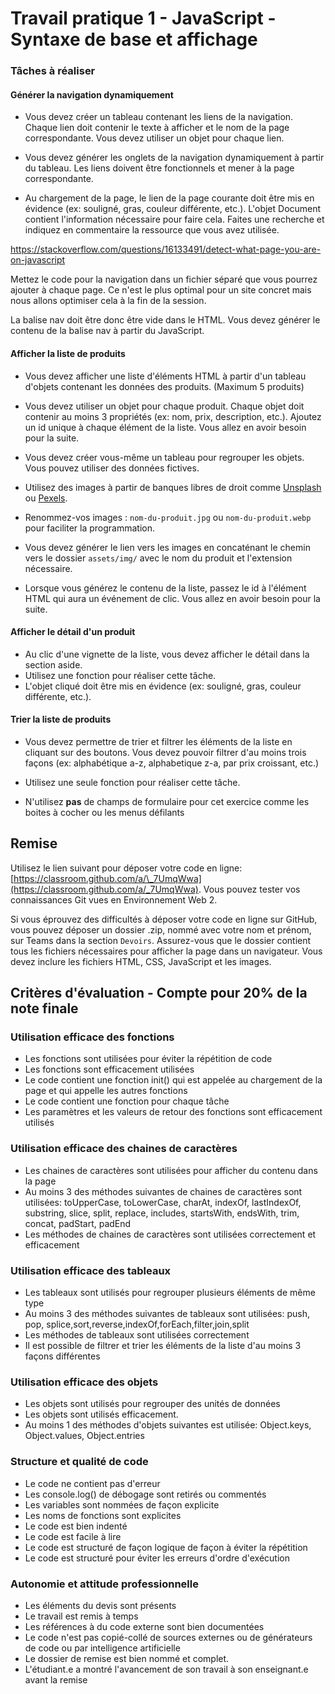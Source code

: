 # Travail pratique 1 - JavaScript - Syntaxe de base et affichage



### Tâches à réaliser

#### Générer la navigation dynamiquement

-  Vous devez créer un tableau contenant les liens de la navigation. Chaque lien doit contenir le texte à afficher et le nom de la page correspondante. Vous devez utiliser un objet pour chaque lien.

-   Vous devez générer les onglets de la navigation dynamiquement à partir du tableau. Les liens doivent être fonctionnels et mener à la page correspondante.

-   Au chargement de la page, le lien de la page courante doit être mis en évidence (ex: souligné, gras, couleur différente, etc.). L'objet Document contient l'information nécessaire pour faire cela. Faites une recherche et indiquez en commentaire la ressource que vous avez utilisée.

https://stackoverflow.com/questions/16133491/detect-what-page-you-are-on-javascript

Mettez le code pour la navigation dans un fichier séparé que vous pourrez ajouter à chaque page. Ce n'est le plus optimal pour un site concret mais nous allons optimiser cela à la fin de la session.

La balise nav doit être donc être vide dans le HTML. Vous devez générer le contenu de la balise nav à partir du JavaScript.

#### Afficher la liste de produits

-   Vous devez afficher une liste d'éléments HTML à partir d'un tableau d'objets contenant les données des produits. (Maximum 5 produits)

-   Vous devez utiliser un objet pour chaque produit. Chaque objet doit contenir au moins 3 propriétés (ex: nom, prix, description, etc.). Ajoutez un id unique à chaque élément de la liste. Vous allez en avoir besoin pour la suite.

-   Vous devez créer vous-même un tableau pour regrouper les objets. Vous pouvez utiliser des données fictives.
-   Utilisez des images à partir de banques libres de droit comme [Unsplash](https://unsplash.com/) ou [Pexels](https://www.pexels.com/).
-   Renommez-vos images : `nom-du-produit.jpg` ou `nom-du-produit.webp` pour faciliter la programmation.
-   Vous devez générer le lien vers les images en concaténant le chemin vers le dossier `assets/img/` avec le nom du produit et l'extension nécessaire.
-   Lorsque vous générez le contenu de la liste, passez le id à l'élément HTML qui aura un événement de clic. Vous allez en avoir besoin pour la suite.

#### Afficher le détail d'un produit

-   Au clic d'une vignette de la liste, vous devez afficher le détail dans la section aside.
-   Utilisez une fonction pour réaliser cette tâche.
-   L'objet cliqué doit être mis en évidence (ex: souligné, gras, couleur différente, etc.).

#### Trier la liste de produits

-   Vous devez permettre de trier et filtrer les éléments de la liste en cliquant sur des boutons. Vous devez pouvoir filtrer d'au moins trois façons (ex: alphabétique a-z, alphabetique z-a, par prix croissant, etc.)

-   Utilisez une seule fonction pour réaliser cette tâche.

-   N'utilisez **pas** de champs de formulaire pour cet exercice comme les boites à cocher ou les menus défilants

## Remise

Utilisez le lien suivant pour déposer votre code en ligne: [https://classroom.github.com/a/\_7UmqWwa](https://classroom.github.com/a/_7UmqWwa). Vous pouvez tester vos connaissances Git vues en Environnement Web 2.

Si vous éprouvez des difficultés à déposer votre code en ligne sur GitHub, vous pouvez déposer un dossier .zip, nommé avec votre nom et prénom, sur Teams dans la section `Devoirs`. Assurez-vous que le dossier contient tous les fichiers nécessaires pour afficher la page dans un navigateur. Vous devez inclure les fichiers HTML, CSS, JavaScript et les images.

## Critères d'évaluation - Compte pour 20% de la note finale

### Utilisation efficace des fonctions

-   Les fonctions sont utilisées pour éviter la répétition de code
-   Les fonctions sont efficacement utilisées
-   Le code contient une fonction init() qui est appelée au chargement de la page et qui appelle les autres fonctions
-   Le code contient une fonction pour chaque tâche
-   Les paramètres et les valeurs de retour des fonctions sont efficacement utilisés

### Utilisation efficace des chaines de caractères

-   Les chaines de caractères sont utilisées pour afficher du contenu dans la page
-   Au moins 3 des méthodes suivantes de chaines de caractères sont utilisées: toUpperCase, toLowerCase, charAt, indexOf, lastIndexOf, substring, slice, split, replace, includes, startsWith, endsWith, trim, concat, padStart, padEnd
-   Les méthodes de chaines de caractères sont utilisées correctement et efficacement

### Utilisation efficace des tableaux

-   Les tableaux sont utilisés pour regrouper plusieurs éléments de même type
-   Au moins 3 des méthodes suivantes de tableaux sont utilisées: push, pop, splice,sort,reverse,indexOf,forEach,filter,join,split
-   Les méthodes de tableaux sont utilisées correctement
-   Il est possible de filtrer et trier les éléments de la liste d'au moins 3 façons différentes

### Utilisation efficace des objets

-   Les objets sont utilisés pour regrouper des unités de données
-   Les objets sont utilisés efficacement.
-   Au moins 1 des méthodes d'objets suivantes est utilisée: Object.keys, Object.values, Object.entries

### Structure et qualité de code

-   Le code ne contient pas d'erreur
-   Les console.log() de débogage sont retirés ou commentés
-   Les variables sont nommées de façon explicite
-   Les noms de fonctions sont explicites
-   Le code est bien indenté
-   Le code est facile à lire
-   Le code est structuré de façon logique de façon à éviter la répétition
-   Le code est structuré pour éviter les erreurs d'ordre d'exécution

### Autonomie et attitude professionnelle

-   Les éléments du devis sont présents
-   Le travail est remis à temps
-   Les références à du code externe sont bien documentées
-   Le code n'est pas copié-collé de sources externes ou de générateurs de code ou par intelligence artificielle
-   Le dossier de remise est bien nommé et complet.
-   L'étudiant.e a montré l'avancement de son travail à son enseignant.e avant la remise
